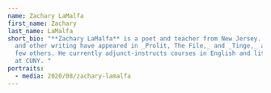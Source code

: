 ```yaml
---
name: Zachary LaMalfa
first_name: Zachary
last_name: LaMalfa
short_bio: "**Zachary LaMalfa** is a poet and teacher from New Jersey. His poems
  and other writing have appeared in _Prolit, The File,_ and _Tinge,_ among a
  few others. He currently adjunct-instructs courses in English and literature
  at CUNY. "
portraits:
  - media: 2020/08/zachary-lamalfa
---
```

